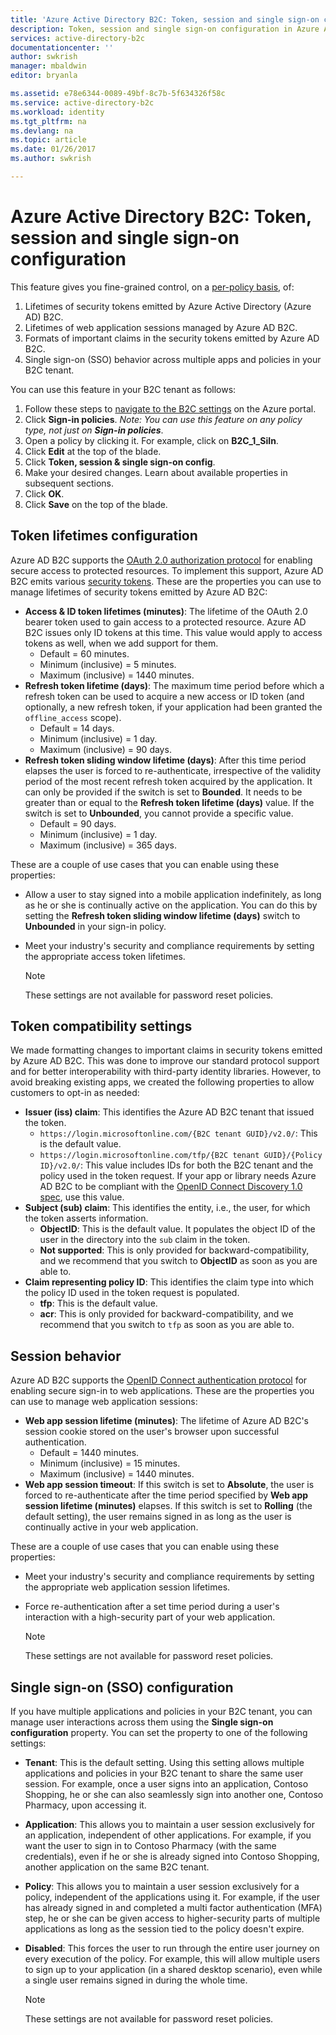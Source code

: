 ```yaml
---
title: 'Azure Active Directory B2C: Token, session and single sign-on configuration | Microsoft Docs'
description: Token, session and single sign-on configuration in Azure Active Directory B2C
services: active-directory-b2c
documentationcenter: ''
author: swkrish
manager: mbaldwin
editor: bryanla

ms.assetid: e78e6344-0089-49bf-8c7b-5f634326f58c
ms.service: active-directory-b2c
ms.workload: identity
ms.tgt_pltfrm: na
ms.devlang: na
ms.topic: article
ms.date: 01/26/2017
ms.author: swkrish

---
```

# Azure Active Directory B2C: Token, session and single sign-on configuration
This feature gives you fine-grained control, on a [per-policy basis](active-directory-b2c-reference-policies.md), of:

1. Lifetimes of security tokens emitted by Azure Active Directory (Azure AD) B2C.
2. Lifetimes of web application sessions managed by Azure AD B2C.
3. Formats of important claims in the security tokens emitted by Azure AD B2C.
4. Single sign-on (SSO) behavior across multiple apps and policies in your B2C tenant.

You can use this feature in your B2C tenant as follows:

1. Follow these steps to [navigate to the B2C settings](active-directory-b2c-app-registration.md#navigate-to-b2c-settings) on the Azure portal.
2. Click **Sign-in policies**. *Note: You can use this feature on any policy type, not just on **Sign-in policies***.
3. Open a policy by clicking it. For example, click on **B2C_1_SiIn**.
4. Click **Edit** at the top of the blade.
5. Click **Token, session & single sign-on config**.
6. Make your desired changes. Learn about available properties in subsequent sections.
7. Click **OK**.
8. Click **Save** on the top of the blade.

## Token lifetimes configuration
Azure AD B2C supports the [OAuth 2.0 authorization protocol](active-directory-b2c-reference-protocols.md) for enabling secure access to protected resources. To implement this support, Azure AD B2C emits various [security tokens](active-directory-b2c-reference-tokens.md). These are the properties you can use to manage lifetimes of security tokens emitted by Azure AD B2C:

* **Access & ID token lifetimes (minutes)**: The lifetime of the OAuth 2.0 bearer token used to gain access to a protected resource. Azure AD B2C issues only ID tokens at this time. This value would apply to access tokens as well, when we add support for them.
  * Default = 60 minutes.
  * Minimum (inclusive) = 5 minutes.
  * Maximum (inclusive) = 1440 minutes.
* **Refresh token lifetime (days)**: The maximum time period before which a refresh token can be used to acquire a new access or ID token (and optionally, a new refresh token, if your application had been granted the `offline_access` scope).
  * Default = 14 days.
  * Minimum (inclusive) = 1 day.
  * Maximum (inclusive) = 90 days.
* **Refresh token sliding window lifetime (days)**: After this time period elapses the user is forced to re-authenticate, irrespective of the validity period of the most recent refresh token acquired by the application. It can only be provided if the switch is set to **Bounded**. It needs to be greater than or equal to the **Refresh token lifetime (days)** value. If the switch is set to **Unbounded**, you cannot provide a specific value.
  * Default = 90 days.
  * Minimum (inclusive) = 1 day.
  * Maximum (inclusive) = 365 days.

These are a couple of use cases that you can enable using these properties:

* Allow a user to stay signed into a mobile application indefinitely, as long as he or she is continually active on the application. You can do this by setting the **Refresh token sliding window lifetime (days)** switch to **Unbounded** in your sign-in policy.
* Meet your industry's security and compliance requirements by setting the appropriate access token lifetimes.

    > [!NOTE]
    > These settings are not available for password reset policies.
    > 
    > 

## Token compatibility settings
We made formatting changes to important claims in security tokens emitted by Azure AD B2C. This was done to improve our standard protocol support and for better interoperability with third-party identity libraries. However, to avoid breaking existing apps, we created the following properties to allow customers to opt-in as needed:

* **Issuer (iss) claim**: This identifies the Azure AD B2C tenant that issued the token.
  * `https://login.microsoftonline.com/{B2C tenant GUID}/v2.0/`: This is the default value.
  * `https://login.microsoftonline.com/tfp/{B2C tenant GUID}/{Policy ID}/v2.0/`: This value includes IDs for both the B2C tenant and the policy used in the token request. If your app or library needs Azure AD B2C to be compliant with the [OpenID Connect Discovery 1.0 spec](http://openid.net/specs/openid-connect-discovery-1_0.html), use this value.
* **Subject (sub) claim**: This identifies the entity, i.e., the user, for which the token asserts information.
  * **ObjectID**: This is the default value. It populates the object ID of the user in the directory into the `sub` claim in the token.
  * **Not supported**: This is only provided for backward-compatibility, and we recommend that you switch to **ObjectID** as soon as you are able to.
* **Claim representing policy ID**: This identifies the claim type into which the policy ID used in the token request is populated.
  * **tfp**: This is the default value.
  * **acr**: This is only provided for backward-compatibility, and we recommend that you switch to `tfp` as soon as you are able to.

## Session behavior
Azure AD B2C supports the [OpenID Connect authentication protocol](active-directory-b2c-reference-oidc.md) for enabling secure sign-in to web applications. These are the properties you can use to manage web application sessions:

* **Web app session lifetime (minutes)**: The lifetime of Azure AD B2C's session cookie stored on the user's browser upon successful authentication.
  * Default = 1440 minutes.
  * Minimum (inclusive) = 15 minutes.
  * Maximum (inclusive) = 1440 minutes.
* **Web app session timeout**: If this switch is set to **Absolute**, the user is forced to re-authenticate after the time period specified by **Web app session lifetime (minutes)** elapses. If this switch is set to **Rolling** (the default setting), the user remains signed in as long as the user is continually active in your web application.

These are a couple of use cases that you can enable using these properties:

* Meet your industry's security and compliance requirements by setting the appropriate web application session lifetimes.
* Force re-authentication after a set time period during a user's interaction with a high-security part of your web application. 

    > [!NOTE]
    > These settings are not available for password reset policies.
    > 
    > 

## Single sign-on (SSO) configuration
If you have multiple applications and policies in your B2C tenant, you can manage user interactions across them using the **Single sign-on configuration** property. You can set the property to one of the following settings:

* **Tenant**: This is the default setting. Using this setting allows multiple applications and policies in your B2C tenant to share the same user session. For example, once a user signs into an application, Contoso Shopping, he or she can also seamlessly sign into another one, Contoso Pharmacy, upon accessing it.
* **Application**: This allows you to maintain a user session exclusively for an application, independent of other applications. For example, if you want the user to sign in to Contoso Pharmacy (with the same credentials), even if he or she is already signed into Contoso Shopping, another application on the same B2C tenant. 
* **Policy**: This allows you to maintain a user session exclusively for a policy, independent of the applications using it. For example, if the user has already signed in and completed a multi factor authentication (MFA) step, he or she can be given access to higher-security parts of multiple applications as long as the session tied to the policy doesn't expire.
* **Disabled**: This forces the user to run through the entire user journey on every execution of the policy. For example, this will allow multiple users to sign up to your application (in a shared desktop scenario), even while a single user remains signed in during the whole time.

    > [!NOTE]
    > These settings are not available for password reset policies.
    > 
    > 


